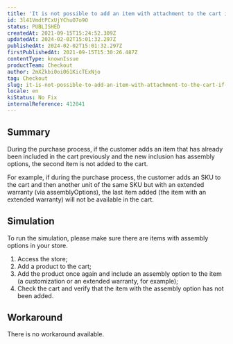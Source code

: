 ```yaml
---
title: 'It is not possible to add an item with attachment to the cart if there is already another unit of this item without attachment in the cart'
id: 3l41VmdtPCxUjYChuO7o9O
status: PUBLISHED
createdAt: 2021-09-15T15:24:52.309Z
updatedAt: 2024-02-02T15:01:32.297Z
publishedAt: 2024-02-02T15:01:32.297Z
firstPublishedAt: 2021-09-15T15:30:26.487Z
contentType: knownIssue
productTeam: Checkout
author: 2mXZkbi0oi061KicTExNjo
tag: Checkout
slug: it-is-not-possible-to-add-an-item-with-attachment-to-the-cart-if-there-is-already-another-unit-of-this-item-without-attachment-in-the-cart
locale: en
kiStatus: No Fix
internalReference: 412041
---
```


## Summary


During the purchase process, if the customer adds an item that has already been included in the cart previously and the new inclusion has assembly options, the second item is not added to the cart.

For example, if during the purchase process, the customer adds an SKU to the cart and then another unit of the same SKU but with an extended warranty (via assemblyOptions), the last item added (the item with an extended warranty) will not be available in the cart.


##

## Simulation


To run the simulation, please make sure there are items with assembly options in your store.


1. Access the store;
2. Add a product to the cart;
3. Add the product once again and include an assembly option to the item (a customization or an extended warranty, for example);
4. Check the cart and verify that the item with the assembly option has not been added.


##

## Workaround


There is no workaround available.





